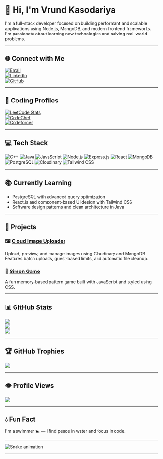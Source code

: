 # 👋 Hi, I'm Vrund Kasodariya

I'm a full-stack developer focused on building performant and scalable applications using Node.js, MongoDB, and modern frontend frameworks. I'm passionate about learning new technologies and solving real-world problems.

---

## 🌐 Connect with Me

[![Email](https://img.shields.io/badge/Email-D14836?logo=gmail&logoColor=white)](mailto:vrundkasodariya@gmail.com)  
[![LinkedIn](https://img.shields.io/badge/LinkedIn-blue?logo=linkedin&logoColor=white)](https://linkedin.com/in/vrund-kasodariya-89235425b)  
[![GitHub](https://img.shields.io/badge/GitHub-000?logo=github&logoColor=white)](https://github.com/VrundKasodariya)

---

## 🧠 Coding Profiles

[![LeetCode Stats](https://leetcard.jacoblin.cool/Vrund_Kasodariya?theme=dark&font=Roboto&ext=heatmap)](https://leetcode.com/Vrund_Kasodariya)  
[![CodeChef](https://img.shields.io/badge/CodeChef-5B4638?style=for-the-badge&logo=codechef&logoColor=white)](https://www.codechef.com/users/vrund3395)  
[![Codeforces](https://img.shields.io/badge/Codeforces-1F8ACB?style=for-the-badge&logo=codeforces&logoColor=white)](https://codeforces.com/profile/vrund)

---

## 💻 Tech Stack

![C++](https://img.shields.io/badge/C++-00599C?style=for-the-badge&logo=c%2B%2B&logoColor=white)
![Java](https://img.shields.io/badge/Java-ED8B00?style=for-the-badge&logo=java&logoColor=white)
![JavaScript](https://img.shields.io/badge/JavaScript-F7DF1E?style=for-the-badge&logo=javascript&logoColor=black)
![Node.js](https://img.shields.io/badge/Node.js-339933?style=for-the-badge&logo=node-dot-js&logoColor=white)
![Express.js](https://img.shields.io/badge/Express.js-000000?style=for-the-badge&logo=express&logoColor=white)
![React](https://img.shields.io/badge/React-20232A?style=for-the-badge&logo=react&logoColor=61DAFB)
![MongoDB](https://img.shields.io/badge/MongoDB-4EA94B?style=for-the-badge&logo=mongodb&logoColor=white)
![PostgreSQL](https://img.shields.io/badge/PostgreSQL-316192?style=for-the-badge&logo=postgresql&logoColor=white)
![Cloudinary](https://img.shields.io/badge/Cloudinary-3448C5?style=for-the-badge&logo=cloudinary&logoColor=white)
![Tailwind CSS](https://img.shields.io/badge/TailwindCSS-38B2AC?style=for-the-badge&logo=tailwind-css&logoColor=white)

---

## 📚 Currently Learning

- PostgreSQL with advanced query optimization  
- React.js and component-based UI design with Tailwind CSS  
- Software design patterns and clean architecture in Java

---

## 🚀 Projects

### 🖼 [Cloud Image Uploader](https://github.com/VrundKasodariya/CloudImageUploader)
Upload, preview, and manage images using Cloudinary and MongoDB.  
Features batch uploads, guest-based limits, and automatic file cleanup.

### 🎵 [Simon Game](https://vrundkasodariya.github.io/Simon_Game_Final/)
A fun memory-based pattern game built with JavaScript and styled using CSS.

---

## 📊 GitHub Stats

![](https://github-readme-stats.vercel.app/api?username=VrundKasodariya&theme=dark&hide_border=false&count_private=true)<br/>
![](https://github-readme-streak-stats.herokuapp.com/?user=VrundKasodariya&theme=dark&hide_border=false)<br/>
![](https://github-readme-stats.vercel.app/api/top-langs/?username=VrundKasodariya&theme=dark&hide_border=false&layout=compact)

---

## 🏆 GitHub Trophies

![](https://github-profile-trophy.vercel.app/?username=VrundKasodariya&theme=radical&no-frame=false&no-bg=true&margin-w=4)

---

## 👁️ Profile Views

![](https://komarev.com/ghpvc/?username=VrundKasodariya&style=for-the-badge)

---

## 💧 Fun Fact

I'm a swimmer 🏊 — I find peace in water and focus in code.  


---

  ![Snake animation](https://vrundkasodariya.github.io/githubSnake/github-contribution-grid-snake.gif)
  
---
